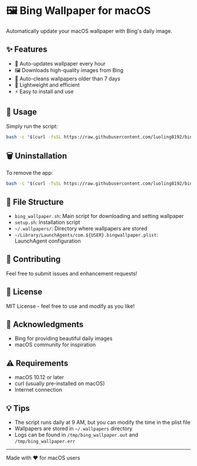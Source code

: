 # 🖼️ Bing Wallpaper for macOS

Automatically update your macOS wallpaper with Bing's daily image.

## ✨ Features

- 🔄 Auto-updates wallpaper every hour
- 🖼️ Downloads high-quality images from Bing
- 🧹 Auto-cleans wallpapers older than 7 days
- 💪 Lightweight and efficient
- ⚡️ Easy to install and use

## 🚀 Usage

Simply run the script:
```bash
bash -c "$(curl -fsSL https://raw.githubusercontent.com/luoling8192/bing-wallpaper-mac/HEAD/install.sh)"
```

## 🗑️ Uninstallation

To remove the app:
```bash
bash -c "$(curl -fsSL https://raw.githubusercontent.com/luoling8192/bing-wallpaper-mac/HEAD/uninstall.sh)"
```

## 📁 File Structure

- `bing_wallpaper.sh`: Main script for downloading and setting wallpaper
- `setup.sh`: Installation script
- `~/.wallpapers/`: Directory where wallpapers are stored
- `~/Library/LaunchAgents/com.${USER}.bingwallpaper.plist`: LaunchAgent configuration

## 🤝 Contributing

Feel free to submit issues and enhancement requests!

## 📝 License

MIT License - feel free to use and modify as you like!

## 🙏 Acknowledgments

- Bing for providing beautiful daily images
- macOS community for inspiration

## ⚠️ Requirements

- macOS 10.12 or later
- curl (usually pre-installed on macOS)
- Internet connection

## 💡 Tips

- The script runs daily at 9 AM, but you can modify the time in the plist file
- Wallpapers are stored in `~/.wallpapers` directory
- Logs can be found in `/tmp/bing_wallpaper.out` and `/tmp/bing_wallpaper.err`

---
Made with ❤️ for macOS users
